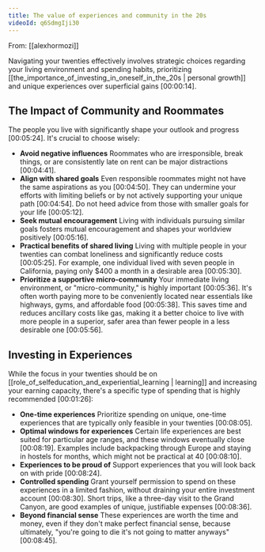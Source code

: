 ```yaml
---
title: The value of experiences and community in the 20s
videoId: q6SdmgIji30
---
```


From: [[alexhormozi]] <br/> 

Navigating your twenties effectively involves strategic choices regarding your living environment and spending habits, prioritizing [[the_importance_of_investing_in_oneself_in_the_20s | personal growth]] and unique experiences over superficial gains <a class="yt-timestamp" data-t="00:00:14">[00:00:14]</a>.

## The Impact of Community and Roommates

The people you live with significantly shape your outlook and progress <a class="yt-timestamp" data-t="00:05:24">[00:05:24]</a>.
It's crucial to choose wisely:
*   **Avoid negative influences** Roommates who are irresponsible, break things, or are consistently late on rent can be major distractions <a class="yt-timestamp" data-t="00:04:41">[00:04:41]</a>.
*   **Align with shared goals** Even responsible roommates might not have the same aspirations as you <a class="yt-timestamp" data-t="00:04:50">[00:04:50]</a>. They can undermine your efforts with limiting beliefs or by not actively supporting your unique path <a class="yt-timestamp" data-t="00:04:54">[00:04:54]</a>. Do not heed advice from those with smaller goals for your life <a class="yt-timestamp" data-t="00:05:12">[00:05:12]</a>.
*   **Seek mutual encouragement** Living with individuals pursuing similar goals fosters mutual encouragement and shapes your worldview positively <a class="yt-timestamp" data-t="00:05:16">[00:05:16]</a>.
*   **Practical benefits of shared living** Living with multiple people in your twenties can combat loneliness and significantly reduce costs <a class="yt-timestamp" data-t="00:05:25">[00:05:25]</a>. For example, one individual lived with seven people in California, paying only $400 a month in a desirable area <a class="yt-timestamp" data-t="00:05:30">[00:05:30]</a>.
*   **Prioritize a supportive micro-community** Your immediate living environment, or "micro-community," is highly important <a class="yt-timestamp" data-t="00:05:36">[00:05:36]</a>. It's often worth paying more to be conveniently located near essentials like highways, gyms, and affordable food <a class="yt-timestamp" data-t="00:05:38">[00:05:38]</a>. This saves time and reduces ancillary costs like gas, making it a better choice to live with more people in a superior, safer area than fewer people in a less desirable one <a class="yt-timestamp" data-t="00:05:56">[00:05:56]</a>.

## Investing in Experiences

While the focus in your twenties should be on [[role_of_selfeducation_and_experiential_learning | learning]] and increasing your earning capacity, there's a specific type of spending that is highly recommended <a class="yt-timestamp" data-t="00:01:26">[00:01:26]</a>:
*   **One-time experiences** Prioritize spending on unique, one-time experiences that are typically only feasible in your twenties <a class="yt-timestamp" data-t="00:08:05">[00:08:05]</a>.
*   **Optimal windows for experiences** Certain life experiences are best suited for particular age ranges, and these windows eventually close <a class="yt-timestamp" data-t="00:08:19">[00:08:19]</a>. Examples include backpacking through Europe and staying in hostels for months, which might not be practical at 40 <a class="yt-timestamp" data-t="00:08:10">[00:08:10]</a>.
*   **Experiences to be proud of** Support experiences that you will look back on with pride <a class="yt-timestamp" data-t="00:08:24">[00:08:24]</a>.
*   **Controlled spending** Grant yourself permission to spend on these experiences in a limited fashion, without draining your entire investment account <a class="yt-timestamp" data-t="00:08:30">[00:08:30]</a>. Short trips, like a three-day visit to the Grand Canyon, are good examples of unique, justifiable expenses <a class="yt-timestamp" data-t="00:08:36">[00:08:36]</a>.
*   **Beyond financial sense** These experiences are worth the time and money, even if they don't make perfect financial sense, because ultimately, "you're going to die it's not going to matter anyways" <a class="yt-timestamp" data-t="00:08:45">[00:08:45]</a>.